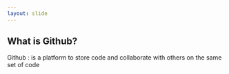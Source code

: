 ```yaml
---
layout: slide
---
```

## What is Github?

Github
: is a platform to store code and collaborate with others on the same set of code